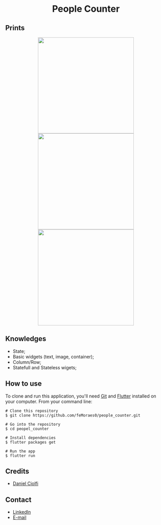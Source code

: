 <h1 align="center">People Counter</h1>

## Prints
<p align="center">
  <img width="300" src="https://i.pinimg.com/originals/68/54/77/6854776e9e9c967b7b9713666b90e400.png"/>
  <img width="300" src="https://i.pinimg.com/originals/8c/d7/d9/8cd7d921bf75beaccd50e48b8f0b3896.png"/>
  <img width="300" src="https://i.pinimg.com/originals/d7/e4/47/d7e4473518a02a56689d7325426901ce.png"/>
</p>

## Knowledges
 - State;
 - Basic widgets (text, image, container);
 - Column/Row;
 - Statefull and Stateless wigets;

## How to use

To clone and run this application, you'll need [Git](https://git-scm.com/downloads) and [Flutter](https://flutter.dev/docs/get-started/install) installed on your computer. From your command line:

```
# Clone this repository
$ git clone https://github.com/feMoraes0/people_counter.git

# Go into the repository
$ cd peopel_counter

# Install dependencies
$ flutter packages get

# Run the app
$ flutter run
```

## Credits
  - <a target="_blank" href="https://www.udemy.com/course/curso-completo-flutter-app-android-ios/">Daniel Ciolfi</a>

## Contact
  - <a target="_blank" href="https://www.linkedin.com/in/fernando-moraes-48a26916a/">LinkedIn</a>
  - <a target="_blank" href="mailto:fernandomoraes.lopes@gmail.com">E-mail</a>
